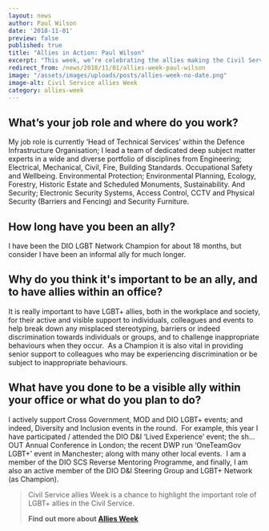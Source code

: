 ```yaml
---
layout: news
author: Paul Wilson
date: '2018-11-01'
preview: false
published: true
title: "Allies in Action: Paul Wilson"
excerpt: "This week, we’re celebrating the allies making the Civil Service a great place to work for LGBT+ people. Paul works for the Ministry of Defence. In this post, Paul shares his experiences as an LGBT+ ally."
redirect_from: /news/2018/11/01/allies-week-paul-wilson
image: "/assets/images/uploads/posts/allies-week-no-date.png"
image-alt: Civil Service allies Week
category: allies-week
---
```


## What’s your job role and where do you work? 

My job role is currently ‘Head of Technical Services’ within the Defence Infrastructure Organisation; I lead a team of dedicated deep subject matter experts in a wide and diverse portfolio of disciplines from Engineering; Electrical, Mechanical, Civil, Fire, Building Standards. Occupational Safety and Wellbeing. Environmental Protection; Environmental Planning, Ecology, Forestry, Historic Estate and Scheduled Monuments, Sustainability. And Security; Electronic Security Systems, Access Control, CCTV and Physical Security (Barriers and Fencing) and Security Furniture.
 
## How long have you been an ally?  

I have been the DIO LGBT Network Champion for about 18 months, but consider I have been an informal ally for much longer.

## Why do you think it's important to be an ally, and to have allies within an office?  

It is really important to have LGBT+ allies, both in the workplace and society, for their active and visible support to individuals, colleagues and events to help break down any misplaced stereotyping, barriers or indeed discrimination towards individuals or groups, and to challenge inappropriate behaviours when they occur.  As a Champion it is also vital in providing senior support to colleagues who may be experiencing discrimination or be subject to inappropriate behaviours.
 
## What have you done to be a visible ally within your office or what do you plan to do? 

I actively support Cross Government, MOD and DIO LGBT+ events; and indeed, Diversity and Inclusion events in the round.  For example, this year I have participated / attended the DIO D&I ‘Lived Experience’ event; the sh…OUT Annual Conference in London; the recent DWP run ‘OneTeamGov LGBT+’ event in Manchester; along with many other local events.  I am a member of the DIO SCS Reverse Mentoring Programme, and finally, I am also an active member of the DIO D&I Steering Group and LGBT+ Network (as Champion).

> Civil Service allies Week is a chance to highlight the important role of LGBT+ allies in the Civil Service. 
>
> **Find out more about [Allies Week](/allies-week)**